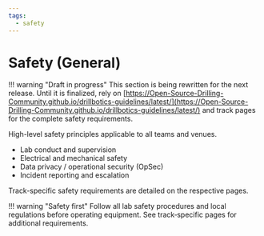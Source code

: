 ```yaml
---
tags:
  - safety
---
```


# Safety (General)

!!! warning "Draft in progress"
    This section is being rewritten for the next release. Until it is finalized, rely on [https://Open-Source-Drilling-Community.github.io/drillbotics-guidelines/latest/](https://Open-Source-Drilling-Community.github.io/drillbotics-guidelines/latest/) and track pages for the complete safety requirements.

High-level safety principles applicable to all teams and venues.

- Lab conduct and supervision
- Electrical and mechanical safety
- Data privacy / operational security (OpSec)
- Incident reporting and escalation

Track-specific safety requirements are detailed on the respective pages.

!!! warning "Safety first"
    Follow all lab safety procedures and local regulations before operating equipment. See track‑specific pages for additional requirements.
